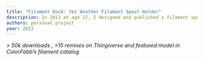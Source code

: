 ```yaml
---
title: "Filament Duck: Yet Another Filament Spool Holder"
description: In 2013 at age 17, I designed and published a filament spool holder for 3D printers that prints in one go in Blender.
authors: personal project
year: 2013
---
```


*\> 50k downloads , \>15 remixes on Thingiverse and featured model in ColorFabb’s filament catalog*